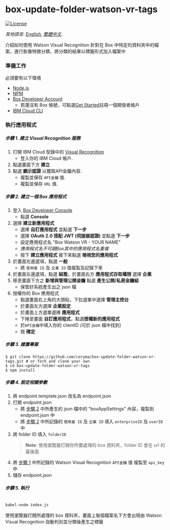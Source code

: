 # box-update-folder-watson-vr-tags
[![License](https://img.shields.io/badge/license-MIT-blue.svg?style=flat)](http://opensource.org/licenses/MIT  "Feel free to contribute.")

*其他語言: [English](README.md), [繁體中文](README.zh-tw.md).*

介紹如何使用 Watson Visual Recognition 針對在 Box 中特定的資料夾中的檔案，進行影像特徵分類，將分類的結果以標籤形式加入檔案中

### 準備工作

必須要有以下環境
- [Node.js](https://nodejs.org/en/)
- [NPM](https://www.npmjs.com/)
- [Box Developer Account](https://developer.box.com/)
	* 若還沒有 Box 帳號，可點選[Get Started](https://account.box.com/signup/n/developer)註冊一個開發者帳戶
- [IBM Cloud CLI](https://console.bluemix.net/docs/cli/index.html#overview)

  

### 執行應用程式

##### 步驟 1. 建立 Visual Recognition 服務
1. 打開 IBM Cloud 型錄中的 [Visual Recognition](https://console.bluemix.net/catalog/services/visual-recognition) 
    * 登入你的 IBM Cloud 帳戶.
2. 點選畫面下方 **建立**
3. 點選 **顯示認證** 以獲取API金鑰內容.
    * 複製並保存 `API金鑰` 值.
    * 複製並保存 `URL` 值.

##### 步驟 2. 建立一個 Box 應用程式

1. 登入 [Box Developer Console](https://developer.box.com)
    * 點選 **Console**
2. 選擇 **建立新應用程式**
    * 選擇 **自訂應用程式** 並點選 **下一步**
    * 選擇 **OAuth 2.0 搭配 JWT (伺服器認證)**  並點選 **下一步**
    * 設定應用程式名 "Box Watson VR - YOUR NAME"
    *  *應用程式名不可跟Box其中的應用程式名重複*
    * 按下 **建立應用程式** 接下來點選 **檢視您的應用程式**
3. 於畫面左邊選項，點選 **一般**
    * 將 `使用者 ID` 及 `企業 ID` 值複製及記錄下來
4. 於畫面左邊選項，點選 **組態**，於畫面右方 **應用程式存取權限** 選擇 **企業**
5. 移至畫面下方之 **新增與管理公開金鑰** 點選 **產生公開/私密金鑰組**
    * 保管好系統產生出之 json 檔
6. 授權你的 Box 應用程式
    * 點選畫面右上角的大頭貼，下拉選單中選擇 **管理主控台**
    * 於畫面左方選擇 **企業設定**
    * 於畫面上方選單選擇 **應用程式**
    * 下捲至畫面 **自訂應用程式**，點選**授權新的應用程式**
    * 於`API金鑰`中填入你的 clientID (可於 json 檔中找到)
    * 按 **確定**
  
##### 步驟 3. 建置專案

```
$ git clone https://github.com/coryma/box-update-folder-watson-vr-tags.git # or fork and clone your own
$ cd box-update-folder-watson-vr-tags
$ npm install
```
##### 步驟 4. 設定相關參數

1. 將 endpoint.template.json 改名為 endpoint.json
2. 打開 endpoint.json
    * 將 [步驟 2](#%E6%AD%A5%E9%A9%9F-2-%E5%BB%BA%E7%AB%8B%E4%B8%80%E5%80%8B-box-%E6%87%89%E7%94%A8%E7%A8%8B%E5%BC%8F) 中所產生的 json 檔中的 "boxAppSettings" 內容，複製到 endpoint.json 中
    * 將 [步驟 2](#%E6%AD%A5%E9%A9%9F-2-%E5%BB%BA%E7%AB%8B%E4%B8%80%E5%80%8B-box-%E6%87%89%E7%94%A8%E7%A8%8B%E5%BC%8F) 中所記錄的 `使用者 ID` 及 `企業 ID` 填入 `enterpriseID` 及 `userID` 中
3. 將 folder ID 填入 `folderID`
    > **Note**: 使用瀏覽器打開你所要處理的 box 資料夾，folder ID 會在 url 的最後面
4. 將 [步驟 1](#%E6%AD%A5%E9%A9%9F-1-%E5%BB%BA%E7%AB%8B-visual-recognition-%E6%9C%8D%E5%8B%99) 中所記錄的 Watson Visual Recognition `API金鑰` 值 複製至 `api_key` 中
5. 儲存 endpoint.json 

##### 步驟 5. 執行

```bash

babel-node index.js

```
使用瀏覽器打開所處理的 box 資料夾，畫面上每個檔案名下方會出現由 Watson Visual Recognition 自動判別並分類後產生之標籤
